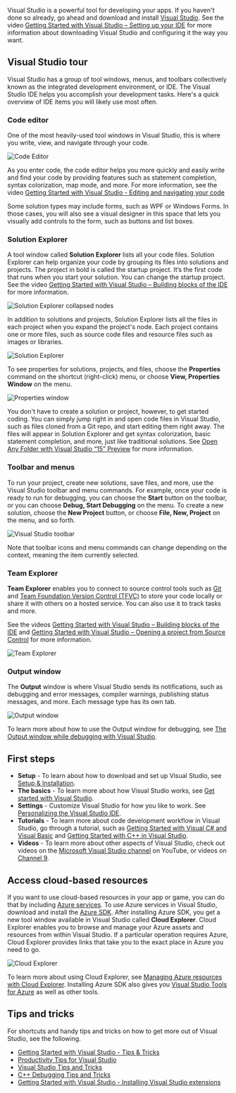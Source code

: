 Visual Studio is a powerful tool for developing your apps. If you haven't done so already, go ahead and download and install [Visual Studio](https://aka.ms/vs/15/preview/vs_enterprise). See the video [Getting Started with Visual Studio – Setting up your IDE](https://www.youtube.com/watch?v=xLCedknQkN0&list=PLReL099Y5nRfw6VNvzMkv0sabT2crbSpK&index=1) for more information about downloading Visual Studio and configuring it the way you want.

## Visual Studio tour
Visual Studio has a group of tool windows, menus, and toolbars collectively known as the integrated development environment, or IDE. The Visual Studio IDE helps you accomplish your development tasks. Here's a quick overview of IDE items you will likely use most often.

### Code editor
One of the most heavily-used tool windows in Visual Studio, this is where you write, view, and navigate through your code.

![Code Editor](../ide/media/VSIDE_CodeWindow.png)

As you enter code, the code editor helps you more quickly and easily write and find your code by providing features such as statement completion, syntax colorization, map mode, and more. For more information, see the video [Getting Started with Visual Studio - Editing and navigating your code](https://www.youtube.com/watch?v=4glwwioCVjA&list=PLReL099Y5nRfw6VNvzMkv0sabT2crbSpK&index=5)

Some solution types may include forms, such as WPF or Windows Forms. In those cases, you will also see a visual designer in this space that lets you visually add controls to the form, such as buttons and list boxes.

### Solution Explorer

A tool window called **Solution Explorer** lists all your code files. Solution Explorer can help organize your code by grouping its files into solutions and projects. The project in bold is called the startup project. It’s the first code that runs when you start your solution. You can change the startup project. See the video [Getting Started with Visual Studio – Building blocks of the IDE](https://www.youtube.com/watch?v=JHc3_gsCmZg&index=2&list=PLReL099Y5nRfw6VNvzMkv0sabT2crbSpK) for more information.

![Solution Explorer collapsed nodes](../ide/media/VSIDE_SolutionExplorer2_callouts.png)

 In addition to solutions and projects, Solution Explorer lists all the files in each project when you expand the project's node. Each project contains one or more files, such as source code files and resource files such as images or libraries.

![Solution Explorer](../ide/media/VSIDE_SolutionExplorer3.png)

To see properties for solutions, projects, and files, choose the **Properties** command on the shortcut (right-click) menu, or choose **View, Properties Window** on the menu.

![Properties window](../ide/media/VSIDE_SolutionExplorer4.png)

You don't have to create a solution or project, however, to get started coding. You can simply jump right in and open code files in Visual Studio, such as files cloned from a Git repo, and start editing them right away. The files will appear in Solution Explorer and get syntax colorization, basic statement completion, and more, just like traditional solutions. See [Open Any Folder with Visual Studio “15” Preview](https://blogs.msdn.microsoft.com/visualstudio/2016/04/12/open-any-folder-with-visual-studio-15-preview/) for more information.

### Toolbar and menus
To run your project, create new solutions, save files, and more, use the Visual Studio toolbar and menu commands. For example, once your code is ready to run for debugging, you can choose the **Start** button on the toolbar, or you can choose **Debug, Start Debugging** on the menu. To create a new solution, choose the **New Project** button, or choose **File, New, Project** on the menu, and so forth.

![Visual Studio toolbar](../ide/media/VSIDE_SolutionExplorer5_callouts.png)

Note that toolbar icons and menu commands can change depending on the context, meaning the item currently selected.

### Team Explorer
**Team Explorer** enables you to connect to source control tools such as [Git](https://git-scm.com/) and [Team Foundation Version Control (TFVC)](https://www.visualstudio.com/en-us/docs/tfvc/overview) to store your code locally or share it with others on a hosted service. You can also use it to track tasks and more.

See the videos [Getting Started with Visual Studio – Building blocks of the IDE](https://www.youtube.com/watch?v=JHc3_gsCmZg&index=2&list=PLReL099Y5nRfw6VNvzMkv0sabT2crbSpK) and [Getting Started with Visual Studio – Opening a project from Source Control](https://www.youtube.com/watch?v=pc9vX_4RGV4&list=PLReL099Y5nRfw6VNvzMkv0sabT2crbSpK&index=3) for more information.

![Team Explorer](../ide/media/TeamExplorer.png)

### Output window
The **Output** window is where Visual Studio sends its notifications, such as debugging and error messages, compiler warnings, publishing status messages, and more. Each message type has its own tab.

![Output window](../ide/media/VSIDE_OutputWindow.png)

To learn more about how to use the Output window for debugging, see [The Output window while debugging with Visual Studio](https://blogs.msdn.microsoft.com/visualstudioalm/2015/02/09/the-output-window-while-debugging-with-visual-studio/).

## First steps
- **Setup** - To learn about how to download and set up Visual Studio, see [Setup & Installation](https://go.microsoft.com/fwlink/?linkid=833223).
- **The basics** - To learn more about how Visual Studio works, see [Get started with Visual Studio](https://go.microsoft.com/fwlink/?linkid=833058).
- **Settings** - Customize Visual Studio for how you like to work. See [Personalizing the Visual Studio IDE](https://msdn.microsoft.com/en-us/library/mt269425.aspx).
- **Tutorials** - To learn more about code development workflow in Visual Studio, go through a tutorial, such as [Getting Started with Visual C# and Visual Basic](https://msdn.microsoft.com/en-us/library/dd492171.aspx) and [Getting Started with C++ in Visual Studio](https://msdn.microsoft.com/en-us/library/jj620919.aspx).
- **Videos** - To learn more about other aspects of Visual Studio, check out videos on the [Microsoft Visual Studio channel](https://www.youtube.com/user/VisualStudio/videos) on YouTube, or videos on [Channel 9](https://channel9.msdn.com/Tags/visual+studio).

## Access cloud-based resources

If you want to use cloud-based resources in your app or game, you can do that by  including [Azure services](https://azure.microsoft.com/en-us/services/). To use Azure services in Visual Studio, download and install the [Azure SDK](https://azure.microsoft.com/en-us/downloads/). After installing Azure SDK, you get a new tool window available in Visual Studio called **Cloud Explorer**. Cloud Explorer enables you to browse and manage your Azure assets and resources from within Visual Studio. If a particular operation requires Azure, Cloud Explorer provides links that take you to the exact place in Azure you need to go.

![Cloud Explorer](../ide/media/VSIDE_CloudExplorer.png)

To learn more about using Cloud Explorer, see [Managing Azure resources with Cloud Explorer](https://azure.microsoft.com/en-us/documentation/articles/vs-azure-tools-resources-managing-with-cloud-explorer/).
Installing Azure SDK also gives you [Visual Studio Tools for Azure](https://www.visualstudio.com/vs/azure-tools/) as well as other tools.

## Tips and tricks
For shortcuts and handy tips and tricks on how to get more out of Visual Studio, see the following.
- [Getting Started with Visual Studio - Tips & Tricks](https://www.youtube.com/watch?v=vmXqGwn1Glk&list=PLReL099Y5nRfw6VNvzMkv0sabT2crbSpK&index=4)
- [Productivity Tips for Visual Studio](https://msdn.microsoft.com/en-us/library/jj153218.aspx)
- [Visual Studio Tips and Tricks](https://channel9.msdn.com/events/TechEd/2013/DEV-B353)
- [C++ Debugging Tips and Tricks](https://channel9.msdn.com/Shows/Visual-Studio-Toolbox/C-Plus-Plus-Debugging-Tips-and-Tricks)
- [Getting Started with Visual Studio - Installing Visual Studio extensions](https://www.youtube.com/watch?v=MWLLQaknRZY&list=PLReL099Y5nRfw6VNvzMkv0sabT2crbSpK&index=7)
